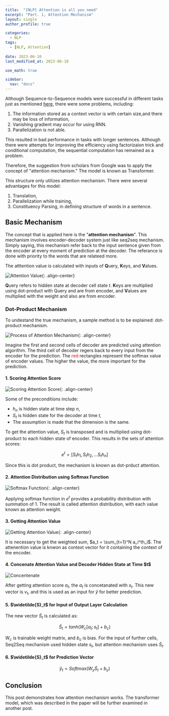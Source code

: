 ```yaml
---
title:  "[NLP] Attention is all you need"
excerpt: "Part. 1, Attention Mechanism"
layout: single
author_profile: true

categories:
  - NLP
tags:
  - [NLP, Attention]
 
date: 2023-06-10
last_modified_at: 2023-06-10

use_math: true

sidebar:
  nav: "docs"
---
```


Although Sequence-to-Sequence models were successful in different tasks just as mentioned [here](https://jaehwan-c.github.io/nlp/seq2seq/Seq2Seq/), there were some problems, including:

1. The information stored as a context vector is with certain size,and there may be loss of information,
2. Vanishing gradient may occur for using RNN.
3. Parallelization is not able.

This resulted in bad performance in tasks with longer sentences. Although there were attempts for improving the efficiency using factorizaion trick and conditional computation, the sequential computation has remained as a problem.

Therefore, the suggestion from scholars from Google was to apply the concept of "attention mechanism." The model is known as Transformer. 

This structure only utilizes attention mechanism. There were several advantages for this model:

1. Translation,
2. Parallelization while training,
3. Constituency Parsing, in defining structure of words in a sentence.

<h2>Basic Mechanism</h2>

The concept that is applied here is the "<b>attention mechanism</b>". This mechanism involves encoder-decoder system just like seq2seq mechanism. Simply saying, this mechanism refer back to the input sentence given from the encoder at every moment of prediction at the decoder. The referance is done with priority to the words that are relateed more.

The atttention value is calculated with inputs of <b>Q</b>uery, <b>K</b>eys, and <b>V</b>alues.

![Attention Value](https://wikidocs.net/images/page/22893/%EC%BF%BC%EB%A6%AC.PNG "Attention Value"){: .align-center}

<b>Q</b>uery refers to hidden state at decoder cell state $t$. <b>K</b>eys are multiplied using dot-product with Query and are from encoder, and <b>V</b>alues are multiplied with the weight and also are from encoder.

<h3>Dot-Product Mechanism</h3>

To undestand the true mechanism, a sample method is to be explained: dot-product mechanism.

![Process of Attention Mechanism](https://wikidocs.net/images/page/22893/dotproductattention1_final.PNG "Attention Mechaism"){: .align-center}

Imagine the first and second cells of decoder are predicted using attention algorithm. The third cell of decoder regers back to every  input from the encoder for the prediction. The <span style="color: red">red</span> rectangles represent the softmax value of encoder values. The higher the value, the more important for the prediction.

<h4>1. Scoring Attention Score</h4>

![Scoring Attention Score](https://wikidocs.net/images/page/22893/dotproductattention2_final.PNG "Attention Score"){: .align-center}

Some of the preconditions include:

- $h_n$ is hidden state at time step $n$,
- $S_t$ is hidden state for the decoder at time $t$,
- The assumption is made that the dimension is the same.

To get the attention value, $S_t$ is transposed and is multiplied using dot-product to each hidden state of encoder. This results in the sets of attention scores:

$$e^t = [S_th_1, S_th_2, ... S_th_n]$$

Since this is dot product, the mechanism is known as dot-prduct attention.

<h4>2. Attention Distribution using Softmax Function</h4>

![Softmax Function](https://wikidocs.net/images/page/22893/dotproductattention3_final.PNG "Softmax Function"){: .align-center}

Applying softmax function in $e^t$ provides a probability distribution with summation of 1. The result is called attention distribution, with each value known as attention weight.

<h4>3. Getting Attention Value</h4>

![Getting Attention Value](https://wikidocs.net/images/page/22893/dotproductattention4_final.PNG){: .align-center}

It is necessary to get the weighted sum, $a_t = \sum_{t=1}^N a_i^th_i$. The attenention value is knwon as context vector for it containing the context of the encoder.

<h4>4. Concenate Attention Value and Decoder Hidden State at Time $t$</h4>

![Concentenate](https://wikidocs.net/images/page/22893/dotproductattention5_final_final.PNG "Concetanate")

After getting attention score $a_t$, the $a_t$ is concetanated with $s_t$. This new vector is $v_t$, and this is used as an input for $\hat{y}$ for better prediction.

<h4>5. $\widetilde{S}_t$ for Input of Output Layer Calculation</h4>

The new vector $\widetilde{S}_t$ is calculated as:

$$\widetilde{S}_t = tanh(W_c[a_t; s_t] + b_c)$$

$W_c$ is trainable weight matrix, and $b_c$ is bias. For the input of further cells, Seq2Seq mechanism used hidden state $s_t$, but attention mechanism uses $\widetilde{S}_t$.

<h4>6. $\widetilde{S}_t$ for Prediction Vector</h4>

$$\hat{y}_t = Softmax(W_y\widetilde{S}_t + b_y)$$

<h2>Conclusion</h2>

This post demonstrates how attention mechanism works. The transformer model, which was described in the paper will be further examined in another post.